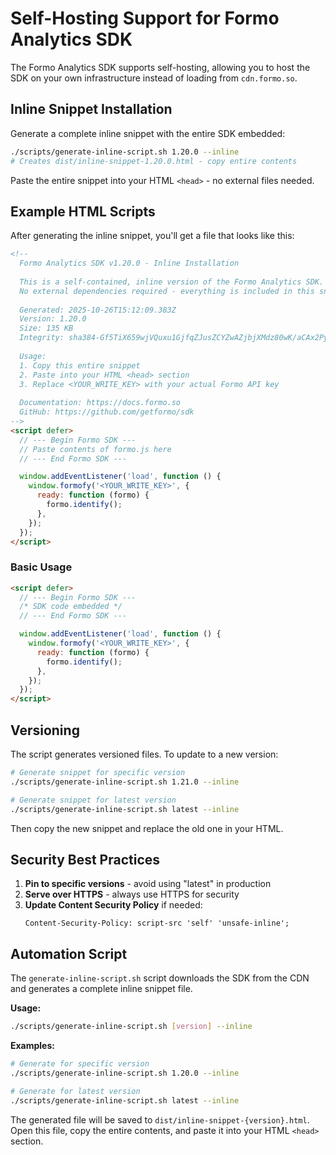 # Self-Hosting Support for Formo Analytics SDK

The Formo Analytics SDK supports self-hosting, allowing you to host the SDK on your own infrastructure instead of loading from `cdn.formo.so`.

## Inline Snippet Installation

Generate a complete inline snippet with the entire SDK embedded:

```bash
./scripts/generate-inline-script.sh 1.20.0 --inline
# Creates dist/inline-snippet-1.20.0.html - copy entire contents
```

Paste the entire snippet into your HTML `<head>` - no external files needed.

## Example HTML Scripts

After generating the inline snippet, you'll get a file that looks like this:

```html
<!-- 
  Formo Analytics SDK v1.20.0 - Inline Installation
  
  This is a self-contained, inline version of the Formo Analytics SDK.
  No external dependencies required - everything is included in this snippet.
  
  Generated: 2025-10-26T15:12:09.383Z
  Version: 1.20.0
  Size: 135 KB
  Integrity: sha384-Gf5TiX659wjVQuxu1GjfqZJusZCYZwAZjbjXMdz80wK/aCAx2Pyi/OYHGwO+KkgV
  
  Usage:
  1. Copy this entire snippet
  2. Paste into your HTML <head> section
  3. Replace <YOUR_WRITE_KEY> with your actual Formo API key
  
  Documentation: https://docs.formo.so
  GitHub: https://github.com/getformo/sdk
-->
<script defer>
  // --- Begin Formo SDK ---
  // Paste contents of formo.js here
  // --- End Formo SDK ---

  window.addEventListener('load', function () {
    window.formofy('<YOUR_WRITE_KEY>', {
      ready: function (formo) {
        formo.identify();
      },
    });
  });
</script>
```

### Basic Usage

```html
<script defer>
  // --- Begin Formo SDK ---
  /* SDK code embedded */
  // --- End Formo SDK ---

  window.addEventListener('load', function () {
    window.formofy('<YOUR_WRITE_KEY>', {
      ready: function (formo) {
        formo.identify();
      },
    });
  });
</script>
```

## Versioning

The script generates versioned files. To update to a new version:

```bash
# Generate snippet for specific version
./scripts/generate-inline-script.sh 1.21.0 --inline

# Generate snippet for latest version
./scripts/generate-inline-script.sh latest --inline
```

Then copy the new snippet and replace the old one in your HTML.

## Security Best Practices

1. **Pin to specific versions** - avoid using "latest" in production
2. **Serve over HTTPS** - always use HTTPS for security
3. **Update Content Security Policy** if needed:
   ```
   Content-Security-Policy: script-src 'self' 'unsafe-inline';
   ```

## Automation Script

The `generate-inline-script.sh` script downloads the SDK from the CDN and generates a complete inline snippet file.

**Usage:**
```bash
./scripts/generate-inline-script.sh [version] --inline
```

**Examples:**
```bash
# Generate for specific version
./scripts/generate-inline-script.sh 1.20.0 --inline

# Generate for latest version
./scripts/generate-inline-script.sh latest --inline
```

The generated file will be saved to `dist/inline-snippet-{version}.html`. Open this file, copy the entire contents, and paste it into your HTML `<head>` section.
